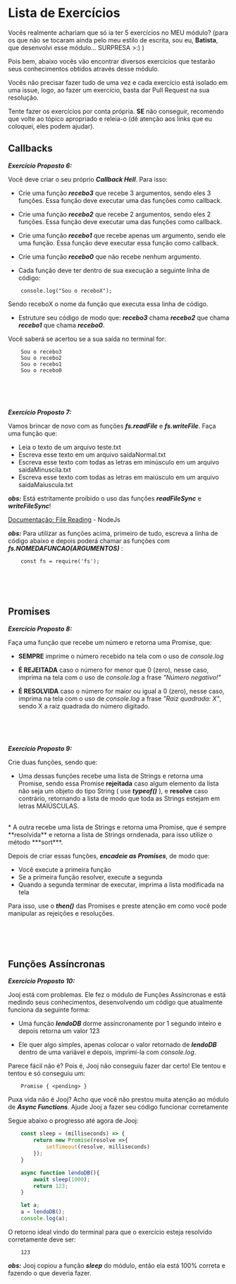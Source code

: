 # Lista de Exercícios

Vocês realmente achariam que só ia ter 5 exercícios no MEU módulo? (para os que não se tocaram ainda pelo meu estilo de escrita, sou eu, **Batista**, que desenvolvi esse módulo... SURPRESA >:)  )

Pois bem, abaixo vocês vão encontrar diversos exercícios que testarão seus conhecimentos obtidos através desse módulo.

Vocês não precisar fazer tudo de uma vez e cada exercício está isolado em uma issue, logo, ao fazer um exercício, basta dar Pull Request na sua resolução.

Tente fazer os exercícios por conta própria. **SE** não conseguir, recomendo que volte ao tópico apropriado e releia-o (dê atenção aos links que eu coloquei, eles podem ajudar).

## Callbacks

***Exercício Proposto 6:***

Você deve criar o seu próprio ***Callback Hell***.
Para isso:

* Crie uma função ***recebo3*** que recebe 3 argumentos, sendo eles 3 funções. Essa função deve executar uma das funções como callback.

* Crie uma função ***recebo2*** que recebe 2 argumentos, sendo eles 2 funções. Essa função deve executar uma das funções como callback.

* Crie uma função ***recebo1*** que recebe apenas um argumento, sendo ele uma função. Essa função deve executar essa função como callback.

* Crie uma função ***recebo0*** que não recebe nenhum argumento.

* Cada função deve ter dentro de sua execução a seguinte linha de código:
```
	console.log("Sou o receboX");
```
Sendo receboX o nome da função que executa essa linha de código.

* Estruture seu código de modo que: ***recebo3*** chama ***recebo2*** que chama ***recebo1*** que chama ***recebo0***.


Você saberá se acertou se a sua saída no terminal for:

		Sou o recebo3
		Sou o recebo2
		Sou o recebo1
		Sou o recebo0

<br/>
<br/>
<br/>

***Exercício Proposto 7:***

Vamos brincar de novo com as funções  ***fs.readFile*** e ***fs.writeFile***.
Faça uma função que:

* Leia o texto de um arquivo teste.txt
* Escreva esse texto em um arquivo saidaNormal.txt
* Escreva esse texto com todas as letras em minúsculo em um arquivo saidaMinuscila.txt
* Escreva esse texto com todas as letras em maiúsculo em um arquivo saidaMaiuscula.txt


***obs:*** Está estritamente proibido o uso das funções ***readFileSync*** e ***writeFileSync***!

[Documentação: File Reading](https://nodejs.org/api/fs.html#fs_fs_readfile_path_options_callback) - NodeJs

***obs:*** Para utilizar as funções acima, primeiro de tudo, escreva a linha de código abaixo e depois poderá chamar as funções com ***fs.NOMEDAFUNCAO(ARGUMENTOS)*** :

		const fs = require('fs');

<br/>
<br/>
<br/>

## Promises

***Exercício Proposto 8:***

Faça uma função que recebe um número e retorna uma Promise, que:

* **SEMPRE** imprime o número recebido na tela com o uso de *console.log*

* **É REJEITADA** caso o número for menor que 0 (zero), nesse caso, imprima na tela com o uso de *console.log* a frase *"Número negativo!"*

* **É RESOLVIDA** caso o número for maior ou igual a 0 (zero), nesse caso, imprima na tela com o uso de *console.log* a frase *"Raiz quadrada: X"*, sendo X a raiz quadrada do número digitado.

<br/>
<br/>
<br/>

***Exercício Proposto 9:***

Crie duas funções, sendo que:

* Uma dessas funções recebe uma lista de Strings e retorna uma Promise, sendo essa Promise **rejeitada** caso algum elemento da lista não seja um objeto do tipo String ( use ***typeof()*** ), e **resolve** caso contrário, retornando a lista de modo que toda as Strings estejam em letras MAIÚSCULAS.
<br/>
* A outra recebe uma lista de Strings e retorna uma Promise, que é sempre **resolvida** e retorna a lista de Strings orndenada, para isso utilize o método ***sort***.

Depois de criar essas funções, ***encadeie as Promises***, de modo que:

* Você execute a primeira função
* Se a primeira função resolver, execute a segunda
* Quando a segunda terminar de executar, imprima a lista modificada na tela

Para isso, use o ***then()*** das Promises e preste atenção em como você pode manipular as rejeições e resoluções.

<br/>
<br/>
<br/>

## Funções Assíncronas

***Exercício Proposto 10:***

Jooj está com problemas. Ele fez o módulo de Funções Assíncronas e está medindo seus conhecimentos, desenvolvendo um código que atualmente funciona da seguinte forma:

* Uma função ***lendoDB*** dorme assíncronamente por 1 segundo inteiro e depois retorna um valor 123

* Ele quer algo simples, apenas colocar o valor retornado de ***lendoDB*** dentro de uma variável e depois, imprimí-la com *console.log*.

Parece fácil não é? Pois é, Jooj não conseguiu fazer dar certo! Ele tentou e tentou e só conseguiu um:

		Promise { <pending> }

Puxa vida não é Jooj? Acho que você não prestou muita atenção ao módulo de ***Async Functions***. Ajude Jooj a fazer seu código funcionar corretamente

Segue abaixo o progresso até agora de Jooj:

```JavaScript
	const sleep = (milliseconds) => {
		return new Promise(resolve =>{
			setTimeout(resolve, milliseconds)
		});
	}

	async function lendoDB(){
		await sleep(1000);
		return 123;
	}

	let a;
	a = lendoDB();
	console.log(a);
```

O retorno ideal vindo do terminal para que o exercício esteja resolvido corretamente deve ser:

		123


***obs:*** Jooj copiou a função ***sleep*** do módulo, então ela está 100% correta e fazendo o que deveria fazer.
